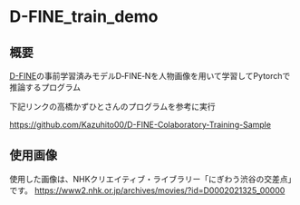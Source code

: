 # D-FINE_train_demo

## 概要
[D-FINE](https://github.com/Peterande/D-FINE)の事前学習済みモデルD‑FINE‑Nを人物画像を用いて学習してPytorchで推論するプログラム

下記リンクの高橋かずひとさんのプログラムを参考に実行

https://github.com/Kazuhito00/D-FINE-Colaboratory-Training-Sample

## 使用画像

使用した画像は、NHKクリエイティブ・ライブラリー「にぎわう渋谷の交差点」です。
https://www2.nhk.or.jp/archives/movies/?id=D0002021325_00000
